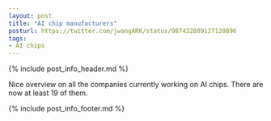 ```yaml
---
layout: post
title: "AI chip manufacturers"
posturl: https://twitter.com/jwangARK/status/987432809127120896
tags:
- AI chips
---
```


{% include post_info_header.md %}

Nice overview on all the companies currently working on AI chips. There are now at least 19 of them. 

<!--more-->
{% include post_info_footer.md %}
